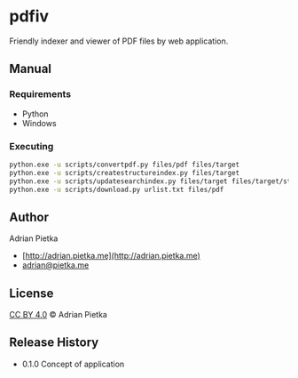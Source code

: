 pdfiv
====================

Friendly indexer and viewer of PDF files by web application.

## Manual

### Requirements
- Python
- Windows

### Executing

```bash
python.exe -u scripts/convertpdf.py files/pdf files/target
python.exe -u scripts/createstructureindex.py files/target
python.exe -u scripts/updatesearchindex.py files/target files/target/structureindex.json
python.exe -u scripts/download.py urlist.txt files/pdf
```

## Author

Adrian Pietka

* [http://adrian.pietka.me](http://adrian.pietka.me)
* [adrian@pietka.me](mailto:adrian@pietka.me)

## License

[CC BY 4.0](https://creativecommons.org/licenses/by/4.0) &copy; Adrian Pietka

## Release History

* 0.1.0 Concept of application
